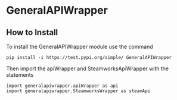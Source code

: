 # GeneralAPIWrapper
## How to Install
To install the GeneralAPIWrapper module use the command
    
    pip install -i https://test.pypi.org/simple/ GeneralAPIWrapper

Then import the apiWrapper and SteamworksApiWrapper with the statements
    
    import generalapiwrapper.apiWrapper as api
    import generalapiwrapper.SteamworksWrapper as steamApi
